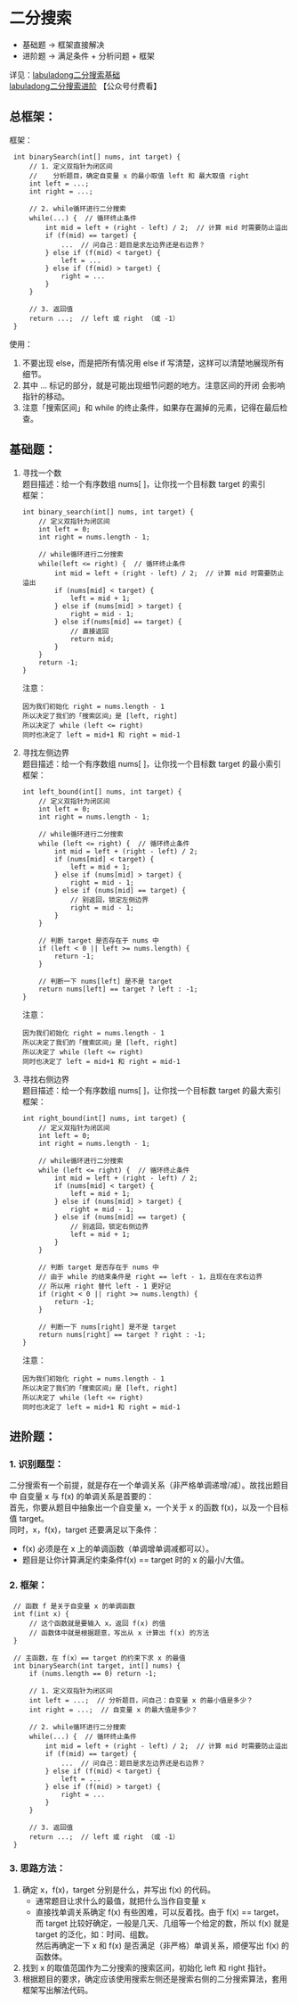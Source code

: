 # 二分搜索
- 基础题 -> 框架直接解决
- 进阶题 -> 满足条件 + 分析问题 + 框架

详见：[labuladong二分搜索基础](https://labuladong.gitee.io/algo/di-yi-zhan-da78c/shou-ba-sh-48c1d/wo-xie-le--9c7a4/)  
     [labuladong二分搜索进阶](https://labuladong.gitee.io/algo/di-yi-zhan-da78c/shou-ba-sh-48c1d/er-fen-sou-ae51e/) 【公众号付费看】  

## 总框架：
框架：
   ```
    int binarySearch(int[] nums, int target) {
        // 1. 定义双指针为闭区间
        //    分析题目，确定自变量 x 的最小取值 left 和 最大取值 right
        int left = ...;
        int right = ...;

        // 2. while循环进行二分搜索
        while(...) {  // 循环终止条件
            int mid = left + (right - left) / 2;  // 计算 mid 时需要防止溢出
            if (f(mid) == target) {
                ...  // 问自己：题目是求左边界还是右边界？
            } else if (f(mid) < target) {
                left = ...
            } else if (f(mid) > target) {
                right = ...
            }
        }

        // 3. 返回值
        return ...;  // left 或 right （或 -1）
    }
   ```
使用：
1. 不要出现 else，而是把所有情况用 else if 写清楚，这样可以清楚地展现所有细节。  
2. 其中 ... 标记的部分，就是可能出现细节问题的地方。注意区间的开闭 会影响指针的移动。  
3. 注意「搜索区间」和 while 的终止条件，如果存在漏掉的元素，记得在最后检查。  


## 基础题：  

1. 寻找一个数  
题目描述：给一个有序数组 nums[ ]，让你找一个目标数 target 的索引  
框架：
    ```
    int binary_search(int[] nums, int target) {
        // 定义双指针为闭区间
        int left = 0;
        int right = nums.length - 1;
        
        // while循环进行二分搜索
        while(left <= right) {  // 循环终止条件
            int mid = left + (right - left) / 2;  // 计算 mid 时需要防止溢出
            if (nums[mid] < target) {
                left = mid + 1;
            } else if (nums[mid] > target) {
                right = mid - 1;
            } else if(nums[mid] == target) {
                // 直接返回
                return mid;
            }
        }
        return -1;
    }
    ```
   注意：

       因为我们初始化 right = nums.length - 1  
       所以决定了我们的「搜索区间」是 [left, right]  
       所以决定了 while (left <= right)  
       同时也决定了 left = mid+1 和 right = mid-1  

2. 寻找左侧边界  
   题目描述：给一个有序数组 nums[ ]，让你找一个目标数 target 的最小索引  
   框架：
    ```
    int left_bound(int[] nums, int target) {
        // 定义双指针为闭区间
        int left = 0;
        int right = nums.length - 1;
   
        // while循环进行二分搜索
        while (left <= right) {  // 循环终止条件
            int mid = left + (right - left) / 2;
            if (nums[mid] < target) {
                left = mid + 1;
            } else if (nums[mid] > target) {
                right = mid - 1;
            } else if (nums[mid] == target) {
                // 别返回，锁定左侧边界
                right = mid - 1;
            }
        }
   
        // 判断 target 是否存在于 nums 中
        if (left < 0 || left >= nums.length) {
            return -1;
        }
   
        // 判断一下 nums[left] 是不是 target
        return nums[left] == target ? left : -1;
    }
    ```
   注意：

       因为我们初始化 right = nums.length - 1  
       所以决定了我们的「搜索区间」是 [left, right]  
       所以决定了 while (left <= right)  
       同时也决定了 left = mid+1 和 right = mid-1  

3. 寻找右侧边界  
   题目描述：给一个有序数组 nums[ ]，让你找一个目标数 target 的最大索引  
   框架：
    ```
    int right_bound(int[] nums, int target) {
        // 定义双指针为闭区间
        int left = 0;
        int right = nums.length - 1;
        
        // while循环进行二分搜索
        while (left <= right) {  // 循环终止条件
            int mid = left + (right - left) / 2;
            if (nums[mid] < target) {
                left = mid + 1;
            } else if (nums[mid] > target) {
                right = mid - 1;
            } else if (nums[mid] == target) {
                // 别返回，锁定右侧边界
                left = mid + 1;
            }
        }
        
        // 判断 target 是否存在于 nums 中
        // 由于 while 的结束条件是 right == left - 1，且现在在求右边界
        // 所以用 right 替代 left - 1 更好记
        if (right < 0 || right >= nums.length) {
            return -1;
        }

        // 判断一下 nums[right] 是不是 target
        return nums[right] == target ? right : -1;
    }
    ```
   注意：

       因为我们初始化 right = nums.length - 1  
       所以决定了我们的「搜索区间」是 [left, right]  
       所以决定了 while (left <= right)  
       同时也决定了 left = mid+1 和 right = mid-1  


## 进阶题：

### 1. 识别题型：  
二分搜索有一个前提，就是存在一个单调关系（非严格单调递增/减）。故找出题目中 自变量 x 与 f(x) 的单调关系是首要的：  
首先，你要从题目中抽象出一个自变量 x，一个关于 x 的函数 f(x)，以及一个目标值 target。  
同时，x，f(x)，target 还要满足以下条件：  
- f(x) 必须是在 x 上的单调函数（单调增单调减都可以）。  
- 题目是让你计算满足约束条件f(x) == target 时的 x 的最小/大值。  


### 2. 框架：  
```
 // 函数 f 是关于自变量 x 的单调函数
 int f(int x) {
     // 这个函数就是要输入 x，返回 f(x) 的值
     // 函数体中就是根据题意，写出从 x 计算出 f(x) 的方法
 }
 
 // 主函数，在 f(x）== target 的约束下求 x 的最值
 int binarySearch(int target, int[] nums) {
     if (nums.length == 0) return -1;
     
     // 1. 定义双指针为闭区间
     int left = ...;  // 分析题目，问自己：自变量 x 的最小值是多少？
     int right = ...;  // 自变量 x 的最大值是多少？
   
     // 2. while循环进行二分搜索
     while(...) {  // 循环终止条件
         int mid = left + (right - left) / 2;  // 计算 mid 时需要防止溢出
         if (f(mid) == target) {
             ...  // 问自己：题目是求左边界还是右边界？
         } else if (f(mid) < target) {
             left = ...
         } else if (f(mid) > target) {
             right = ...
         }
     }
   
     // 3. 返回值
     return ...;  // left 或 right （或 -1）
 }
```

### 3. 思路方法：  
1. 确定 x，f(x)，target 分别是什么，并写出 f(x) 的代码。
   - 通常题目让求什么的最值，就把什么当作自变量 x  
   - 直接找单调关系确定 f(x) 有些困难，可以反着找。由于 f(x) == target，而 target 比较好确定，一般是几天、几组等一个给定的数，所以 f(x) 就是 target 的泛化，如：时间、组数。  
     然后再确定一下 x 和 f(x) 是否满足（非严格）单调关系，顺便写出 f(x) 的函数体。
2. 找到 x 的取值范国作为二分搜索的搜索区间，初始化 left 和 right 指针。
3. 根据题目的要求，确定应该使用搜索左侧还是搜索右侧的二分搜索算法，套用框架写出解法代码。
